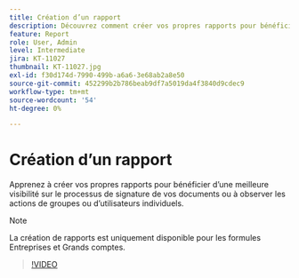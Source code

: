 ```yaml
---
title: Création d’un rapport
description: Découvrez comment créer vos propres rapports pour bénéficier d’une visibilité sur le processus de signature de documents
feature: Report
role: User, Admin
level: Intermediate
jira: KT-11027
thumbnail: KT-11027.jpg
exl-id: f30d174d-7990-499b-a6a6-3e68ab2a8e50
source-git-commit: 452299b2b786beab9df7a5019da4f3840d9cdec9
workflow-type: tm+mt
source-wordcount: '54'
ht-degree: 0%

---
```


# Création d’un rapport

Apprenez à créer vos propres rapports pour bénéficier d’une meilleure visibilité sur le processus de signature de vos documents ou à observer les actions de groupes ou d’utilisateurs individuels.

>[!NOTE]
>
>La création de rapports est uniquement disponible pour les formules Entreprises et Grands comptes.

>[!VIDEO](https://video.tv.adobe.com/v/346754?quality=12&learn=on&hidetitle=true)
